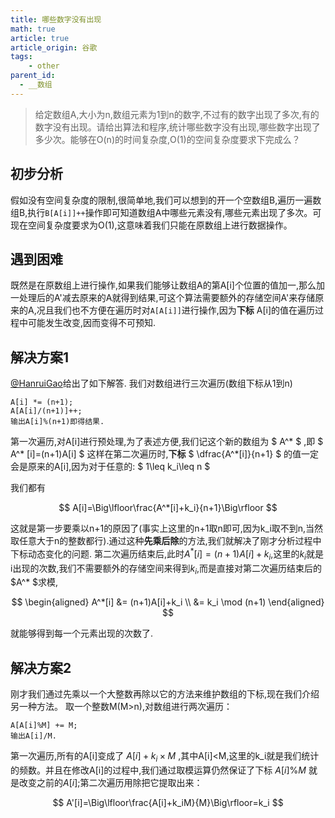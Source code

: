 ```yaml
---
title: 哪些数字没有出现
math: true
article: true
article_origin: 谷歌
tags:
    - other
parent_id:
  - __数组
---
```


>给定数组A,大小为n,数组元素为1到n的数字,不过有的数字出现了多次,有的数字没有出现。请给出算法和程序,统计哪些数字没有出现,哪些数字出现了多少次。能够在O(n)的时间复杂度,O(1)的空间复杂度要求下完成么？

## 初步分析
假如没有空间复杂度的限制,很简单地,我们可以想到的开一个空数组B,遍历一遍数组B,执行`B[A[i]]++`操作即可知道数组A中哪些元素没有,哪些元素出现了多次。可现在空间复杂度要求为O(1),这意味着我们只能在原数组上进行数据操作。

## 遇到困难
既然是在原数组上进行操作,如果我们能够让数组A的第A[i]个位置的值加一,那么加一处理后的A'减去原来的A就得到结果,可这个算法需要额外的存储空间A'来存储原来的A,况且我们也不方便在遍历时对`A[A[i]]`进行操作,因为**下标** A[i]的值在遍历过程中可能发生改变,因而变得不可预知.

## 解决方案1
[@HanruiGao](http://weibo.com/1670029795)给出了如下解答.
我们对数组进行三次遍历(数组下标从1到n)
```text
A[i] *= (n+1);
A[A[i]/(n+1)]++;
输出A[i]%(n+1)即得结果.
```
第一次遍历,对A[i]进行预处理,为了表述方便,我们记这个新的数组为 $ A^* $ ,即 $ A^* [i]=(n+1)A[i] $
这样在第二次遍历时,**下标** $ \dfrac{A^*[i]}{n+1} $ 的值一定会是原来的A[i],因为对于任意的: $ 1\leq k_i\leq n $

我们都有

$$ A[i]=\Big\lfloor\frac{A^*[i]+k_i}{n+1}\Big\rfloor $$

这就是第一步要乘以n+1的原因了(事实上这里的n+1取n即可,因为k_i取不到n,当然取任意大于n的整数都行).通过这种**先乘后除**的方法,我们就解决了刚才分析过程中下标动态变化的问题.
第二次遍历结束后,此时$A^* [i]=(n+1)A[i]+k_i$,这里的$k_i$就是i出现的次数,我们不需要额外的存储空间来得到$k_i$,而是直接对第二次遍历结束后的$A^* $求模,

$$
\begin{aligned}
A^*[i]  &= (n+1)A[i]+k_i \\
&= k_i \mod (n+1)
\end{aligned}
$$

就能够得到每一个元素出现的次数了.

## 解决方案2
刚才我们通过先乘以一个大整数再除以它的方法来维护数组的下标,现在我们介绍另一种方法。
取一个整数M(M>n),对数组进行两次遍历：

~~~
A[A[i]%M] += M;
输出A[i]/M.
~~~

第一次遍历,所有的A[i]变成了 $A[i]+k_i\times M$ ,其中A[i]<M,这里的k_i就是我们统计的频数。并且在修改A[i]的过程中,我们通过取模运算仍然保证了下标 $A[i]\%M$ 就是改变之前的$A[i]$;第二次遍历用除把它提取出来：

$$ A'[i]=\Big\lfloor\frac{A[i]+k_iM}{M}\Big\rfloor=k_i $$

